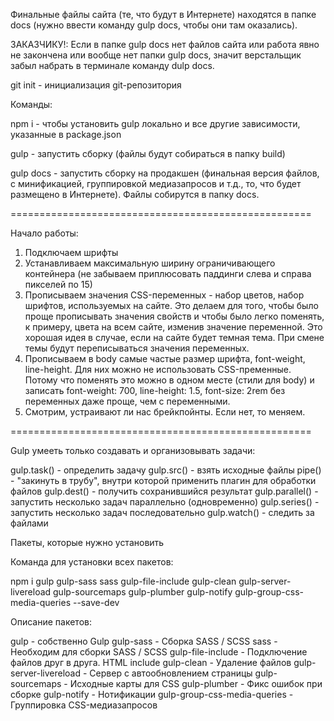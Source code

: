 Финальные файлы сайта (те, что будут в Интернете) находятся в папке docs (нужно ввести команду gulp docs, чтобы они там оказались).

ЗАКАЗЧИКУ!: Если в папке gulp docs нет файлов сайта или работа явно не закончена или вообще нет папки gulp docs, значит верстальщик забыл набрать в терминале команду dulp docs.

git init - инициализация git-репозитория

Команды:

npm i - чтобы установить gulp локально и все другие зависимости, указанные в package.json

gulp - запустить сборку (файлы будут собираться в папку build)

gulp docs - запустить сборку на продакшен (финальная версия файлов, с минификацией, группировкой медиазапросов и т.д., то, что будет размещено в Интернете). Файлы собирутся в папку docs.

====================================================

Начало работы:

1. Подключаем шрифты
2. Устанавливаем максимальную ширину ограничивающего контейнера (не забываем приплюсовать паддинги слева и справа пикселей по 15)
3. Прописываем значения CSS-переменных - набор цветов, набор шрифтов, используемых на сайте.
   Это делаем для того, чтобы было проще прописывать значения свойств и чтобы было легко поменять, к примеру, цвета на всем сайте, изменив значение переменной. Это хорошая идея в случае, если на сайте будет темная тема. При смене темы будут переписываться значения переменных.
4. Прописываем в body самые частые размер шрифта, font-weight, line-height. Для них можно не использовать CSS-пременные. Потому что поменять это можно в одном месте (стили для body) и записать font-weight: 700, line-height: 1.5, font-size: 2rem без переменных даже проще, чем с переменными.
5. Смотрим, устраивают ли нас брейкпойнты. Если нет, то меняем.

====================================================

Gulp умееть только создавать и организовывать задачи:

gulp.task() - определить задачу
gulp.src() - взять исходные файлы
pipe() - "закинуть в трубу", внутри которой применить плагин для обработки файлов
gulp.dest() - получить сохранившийся результат
gulp.parallel() - запустить несколько задач параллельно (одновременно)
gulp.series() - запустить несколько задач последовательно
gulp.watch() - следить за файлами

Пакеты, которые нужно установить

Команда для установки всех пакетов:

npm i gulp gulp-sass sass gulp-file-include gulp-clean gulp-server-livereload gulp-sourcemaps gulp-plumber gulp-notify gulp-group-css-media-queries --save-dev

Описание пакетов:

gulp - собственно Gulp
gulp-sass - Сборка SASS / SCSS
sass - Необходим для сборки SASS / SCSS
gulp-file-include - Подключение файлов друг в друга. HTML include
gulp-clean - Удаление файлов
gulp-server-livereload - Сервер с автообновлением страницы
gulp-sourcemaps - Исходные карты для CSS
gulp-plumber - Фикс ошибок при сборке
gulp-notify - Нотификации
gulp-group-css-media-queries - Группировка CSS-медиазапросов
